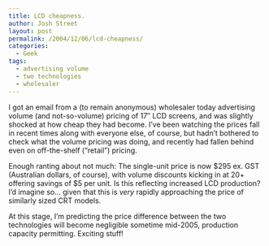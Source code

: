 ```yaml
---
title: LCD cheapness.
author: Josh Street
layout: post
permalink: /2004/12/06/lcd-cheapness/
categories:
  - Geek
tags:
  - advertising volume
  - two technologies
  - wholesaler
---
```

I got an email from a (to remain anonymous) wholesaler today advertising volume (and not-so-volume) pricing of 17&#8243; LCD screens, and was slightly shocked at how cheap they had become. I&#8217;ve been watching the prices fall in recent times along with everyone else, of course, but hadn&#8217;t bothered to check what the volume pricing was doing, and recently had fallen behind even on off-the-shelf (&#8220;retail&#8221;) pricing.

Enough ranting about not much: The single-unit price is now $295 ex. GST (Australian dollars, of course), with volume discounts kicking in at 20+ offering savings of $5 per unit. Is this reflecting increased LCD production? I&#8217;d imagine so&#8230; given that this is *very* rapidly approaching the price of similarly sized CRT models.

At this stage, I&#8217;m predicting the price difference between the two technologies will become negligible sometime mid-2005, production capacity permitting. Exciting stuff!